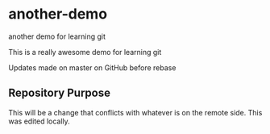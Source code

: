 # another-demo
another demo for learning git

This is a really awesome demo for learning git

Updates made on master on GitHub before rebase
## Repository Purpose

This will be a change that conflicts
with whatever is on the remote side.
This was edited locally.